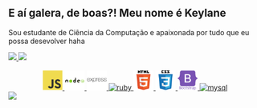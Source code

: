 ## E aí galera, de boas?! Meu nome é Keylane
Sou estudante de Ciência da Computação e apaixonada por tudo que eu possa desevolver haha

<a href="https://github.com/KeylaneSilva">
<div>
 <img height="180em" src="https://github-readme-stats.vercel.app/api?username=keylanesilva&show_icons=trueprsshow_icons=true&bg_color=22272E&icon_color=ADBAC7&                title_color=ADBAC7&text_color=ADBAC7&hide_border=false"/>
 <img height="180em" src="https://github-readme-stats.vercel.app/api/top-langs/?username=keylanesilva&layout=compact&langs_count=20&bg_color=22272E&          title_color=ADBAC7&text_color=ADBAC7&hide_border=false"/>
</div>
     
  <br>
 <div align="center">
   <a href="https://developer.mozilla.org/en-US/docs/Web/JavaScript"target="_blank"> 
    <img src="https://raw.githubusercontent.com/devicons/devicon/master/icons/javascript/javascript-original.svg" alt="javascript" width="40" height="40" /> </a>
  <a href="https://nodejs.org" target="_blank"> 
   <img src="https://raw.githubusercontent.com/devicons/devicon/master/icons/nodejs/nodejs-original-wordmark.svg" alt="nodejs" width="40" height="40" /> </a>
  <a href="https://expressjs.com" target="_blank"> 
   <img src="https://raw.githubusercontent.com/devicons/devicon/master/icons/express/express-original-wordmark.svg" alt="express" width="40" height="40" />
  <a href="https://bulma.io/" target="_blank"> <img src="https://raw.githubusercontent.com/gilbarbara/logos/804dc257b59e144eaca5bc6ffd16949752c6f789/logos/ruby.svg" alt="ruby" width="40" height="40"/>
   <a href="https://www.w3.org/html/" target="_blank"> 
    <img src="https://raw.githubusercontent.com/devicons/devicon/master/icons/html5/html5-original-wordmark.svg" alt="html5" width="40" height="40" /> </a><a href="https://sass-lang.com" target="_blank"> 
   <img src="https://raw.githubusercontent.com/devicons/devicon/master/icons/css3/css3-original-wordmark.svg" alt="css3" width="40" height="40" /> </a><a href="https://getbootstrap.com" target="_blank">
   <img src="https://raw.githubusercontent.com/devicons/devicon/master/icons/bootstrap/bootstrap-plain-wordmark.svg" alt="bootstrap" width="40" height="40"/> </a> 
  <a href="https://bulma.io/" target="_blank">
   <img src="https://raw.githubusercontent.com/gilbarbara/logos/804dc257b59e144eaca5bc6ffd16949752c6f789/logos/mysql.svg" alt="mysql" width="40"              height="40"/><a href="https://firebase.google.com/?hl=pt-br" target="_blank"> 
 </div>             
<div>
  <img height="400em" src="https://activity-graph.herokuapp.com/graph?username=keylanesilva&theme=github&bg_color=22272E&hide_border=false"/> 
 
</div>
             
               
               
   
